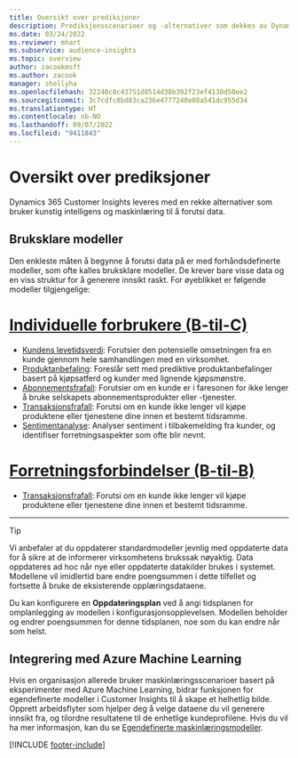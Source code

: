 ```yaml
---
title: Oversikt over prediksjoner
description: Prediksjonsscenarioer og -alternativer som dekkes av Dynamics 365 Customer Insights.
ms.date: 03/24/2022
ms.reviewer: mhart
ms.subservice: audience-insights
ms.topic: overview
author: zacookmsft
ms.author: zacook
manager: shellyha
ms.openlocfilehash: 32240c8c43751d8514d38b392f23ef4138d50ee2
ms.sourcegitcommit: 3c7cdfc8bd83ca236e4777240e08a541dc955d34
ms.translationtype: HT
ms.contentlocale: nb-NO
ms.lasthandoff: 09/07/2022
ms.locfileid: "9411843"
---
```

# <a name="predictions-overview"></a>Oversikt over prediksjoner

Dynamics 365 Customer Insights leveres med en rekke alternativer som bruker kunstig intelligens og maskinlæring til å forutsi data. 

## <a name="out-of-box-models"></a>Bruksklare modeller

Den enkleste måten å begynne å forutsi data på er med forhåndsdefinerte modeller, som ofte kalles bruksklare modeller. De krever bare visse data og en viss struktur for å generere innsikt raskt. For øyeblikket er følgende modeller tilgjengelige: 

# <a name="individual-consumers-b-to-c"></a>[Individuelle forbrukere (B-til-C)](#tab/b2c)

- [Kundens levetidsverdi](predict-customer-lifetime-value.md): Forutsier den potensielle omsetningen fra en kunde gjennom hele samhandlingen med en virksomhet.
- [Produktanbefaling](predict-product-recommendation.md): Foreslår sett med prediktive produktanbefalinger basert på kjøpsatferd og kunder med lignende kjøpsmønstre.
- [Abonnementsfrafall](predict-subscription-churn.md): Forutsier om en kunde er i faresonen for ikke lenger å bruke selskapets abonnementsprodukter eller -tjenester.
- [Transaksjonsfrafall](predict-transactional-churn.md): Forutsi om en kunde ikke lenger vil kjøpe produktene eller tjenestene dine innen et bestemt tidsramme.
- [Sentimentanalyse](sentiment-analysis.md): Analyser sentiment i tilbakemelding fra kunder, og identifiser forretningsaspekter som ofte blir nevnt.

# <a name="business-accounts-b-to-b"></a>[Forretningsforbindelser (B-til-B)](#tab/b2b)

- [Transaksjonsfrafall](predict-transactional-churn.md): Forutsi om en kunde ikke lenger vil kjøpe produktene eller tjenestene dine innen et bestemt tidsramme.

---

> [!TIP]
> Vi anbefaler at du oppdaterer standardmodeller jevnlig med oppdaterte data for å sikre at de informerer virksomhetens brukssak nøyaktig. Data oppdateres ad hoc når nye eller oppdaterte datakilder brukes i systemet. Modellene vil imidlertid bare endre poengsummen i dette tilfellet og fortsette å bruke de eksisterende opplæringsdataene.
>
> Du kan konfigurere en **Oppdateringsplan** ved å angi tidsplanen for omplanlegging av modellen i konfigurasjonsopplevelsen. Modellen beholder og endrer poengsummen for denne tidsplanen, noe som du kan endre når som helst.

## <a name="azure-machine-learning-integration"></a>Integrering med Azure Machine Learning

Hvis en organisasjon allerede bruker maskinlæringsscenarioer basert på eksperimenter med Azure Machine Learning, bidrar funksjonen for egendefinerte modeller i Customer Insights til å skape et helhetlig bilde. Opprett arbeidsflyter som hjelper deg å velge dataene du vil generere innsikt fra, og tilordne resultatene til de enhetlige kundeprofilene. Hvis du vil ha mer informasjon, kan du se [Egendefinerte maskinlæringsmodeller](custom-models.md).

[!INCLUDE [footer-include](includes/footer-banner.md)]
